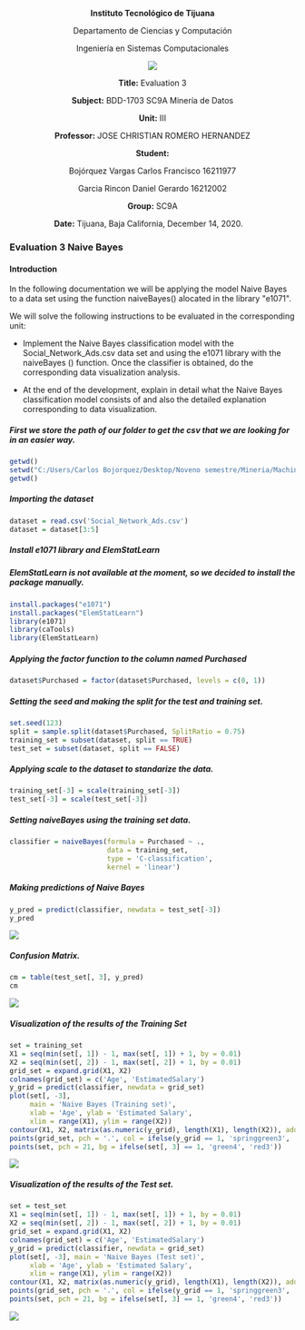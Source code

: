 <div align="center">

**Instituto Tecnológico de Tijuana**

Departamento de Ciencias y Computación

Ingeniería en Sistemas Computacionales
 
 [![](https://upload.wikimedia.org/wikipedia/commons/2/2e/ITT.jpg)](https://upload.wikimedia.org/wikipedia/commons/2/2e/ITT.jpg)

**Title:**
Evaluation 3

**Subject:**
BDD-1703 SC9A Minería de Datos

**Unit:**
 III

**Professor:**
JOSE CHRISTIAN ROMERO HERNANDEZ

**Student:**

Bojórquez Vargas Carlos Francisco
16211977

Garcia Rincon Daniel Gerardo 
16212002

**Group:**
SC9A

**Date:**
Tijuana, Baja California, December 14, 2020. 
</div>


### Evaluation 3 Naive Bayes


#### Introduction
In the following documentation we will be applying the model Naive Bayes to a data set using the function naiveBayes() alocated in the library "e1071".

We will solve the following instructions to be evaluated in the corresponding unit:

- Implement the Naive Bayes classification model with the Social_Network_Ads.csv data set and using the e1071 library with the naiveBayes () function. Once the classifier is obtained, do the corresponding data visualization analysis.

- At the end of the development, explain in detail what the Naive Bayes classification model consists of and also the detailed explanation corresponding to data visualization.


##### First we store the path of our folder to get the csv that we are looking for in an easier way.
```r
getwd()
setwd("C:/Users/Carlos Bojorquez/Desktop/Noveno semestre/Mineria/MachineLearning/DesicionThree")
getwd()
```

##### Importing the dataset
```r
dataset = read.csv('Social_Network_Ads.csv')
dataset = dataset[3:5]
```

##### Install e1071 library and ElemStatLearn
##### ElemStatLearn is not available at the moment, so we decided to install the package manually.
```r
install.packages("e1071")
install.packages("ElemStatLearn")
library(e1071)
library(caTools)
library(ElemStatLearn)
```

##### Applying the factor function to the column named Purchased
```r
dataset$Purchased = factor(dataset$Purchased, levels = c(0, 1))
```

##### Setting the seed and making the split for the test and training set.
```r
set.seed(123)
split = sample.split(dataset$Purchased, SplitRatio = 0.75)
training_set = subset(dataset, split == TRUE)
test_set = subset(dataset, split == FALSE)
```

##### Applying scale to the dataset to standarize the data.
```r
training_set[-3] = scale(training_set[-3])
test_set[-3] = scale(test_set[-3])
```

##### Setting naiveBayes using the training set data.
```r
classifier = naiveBayes(formula = Purchased ~ .,
                        data = training_set,
                        type = 'C-classification',
                        kernel = 'linear')
```

##### Making predictions of Naive Bayes
```r
y_pred = predict(classifier, newdata = test_set[-3])
y_pred
```
![](https://lh3.googleusercontent.com/pw/ACtC-3e946GObo202ZYsqGpJlHF7aIMZHsgLxsUFLf_9G_iQGn3ObCl2tFPYw87BUNI7mdjiNM887YiaFwMDNjYX2-8gqErXk0u0YCYqZbdnd01KbzprvRHMCOnB2kgTTR-3G3W5lNBGgkZsOKgyRhqsk3yw=w1035-h87-no?authuser=1)
##### Confusion Matrix.
```r
cm = table(test_set[, 3], y_pred)
cm
```
![](https://lh3.googleusercontent.com/pw/ACtC-3dpMErQBDQ0R9SPFsLwmXvfcK8Zwik-KzpNfF3bD5U3eisIUePgQsALLUoqk3ElfH7pWPY6lMxPmdFIHrnOrmzsOWzRCG90Kkt-wnHENeYB4xoF8NRLkfXiOQ4FD1wbuzYjiQ8_x9g6R3yhTxcECXJu=w114-h113-no?authuser=1)
##### Visualization of the results of the Training Set
```r
set = training_set
X1 = seq(min(set[, 1]) - 1, max(set[, 1]) + 1, by = 0.01)
X2 = seq(min(set[, 2]) - 1, max(set[, 2]) + 1, by = 0.01)
grid_set = expand.grid(X1, X2)
colnames(grid_set) = c('Age', 'EstimatedSalary')
y_grid = predict(classifier, newdata = grid_set)
plot(set[, -3],
     main = 'Naive Bayes (Training set)',
     xlab = 'Age', ylab = 'Estimated Salary',
     xlim = range(X1), ylim = range(X2))
contour(X1, X2, matrix(as.numeric(y_grid), length(X1), length(X2)), add = TRUE)
points(grid_set, pch = '.', col = ifelse(y_grid == 1, 'springgreen3', 'tomato'))
points(set, pch = 21, bg = ifelse(set[, 3] == 1, 'green4', 'red3'))
```
![](https://lh3.googleusercontent.com/pw/ACtC-3dADTUWSFEtKowuc24PuvP_bUqB8EPxdsmZbFBp1wkPHs3XMaiApNzVmQaxrX9-um3ejWrfOO8iFo1h_eD1CfrpqMqGjwpdouMuAytmuW2s03lJx-KXlGJRwbq3tH4N2U6fzU5U-F5wvp9hdJ7j5g2M=w739-h484-no?authuser=1)
##### Visualization of the results of the Test set.
```r
set = test_set
X1 = seq(min(set[, 1]) - 1, max(set[, 1]) + 1, by = 0.01)
X2 = seq(min(set[, 2]) - 1, max(set[, 2]) + 1, by = 0.01)
grid_set = expand.grid(X1, X2)
colnames(grid_set) = c('Age', 'EstimatedSalary')
y_grid = predict(classifier, newdata = grid_set)
plot(set[, -3], main = 'Naive Bayes (Test set)',
     xlab = 'Age', ylab = 'Estimated Salary',
     xlim = range(X1), ylim = range(X2))
contour(X1, X2, matrix(as.numeric(y_grid), length(X1), length(X2)), add = TRUE)
points(grid_set, pch = '.', col = ifelse(y_grid == 1, 'springgreen3', 'tomato'))
points(set, pch = 21, bg = ifelse(set[, 3] == 1, 'green4', 'red3'))
```
![](https://lh3.googleusercontent.com/pw/ACtC-3daDUpZapcP5fQDKNFMgLPv9CJqK2itSJmQV_UCfYravGwzNnJQ6Fyyl5LB566DB7DviK93VwXnXYHjqeBLAQxcoXRQzZPAGmM-qjj8h7rAjbZO2nyP9lNs-DWwotGubxrSUP2RB-oSlEuPc3TeQlQC=w739-h484-no?authuser=1)

